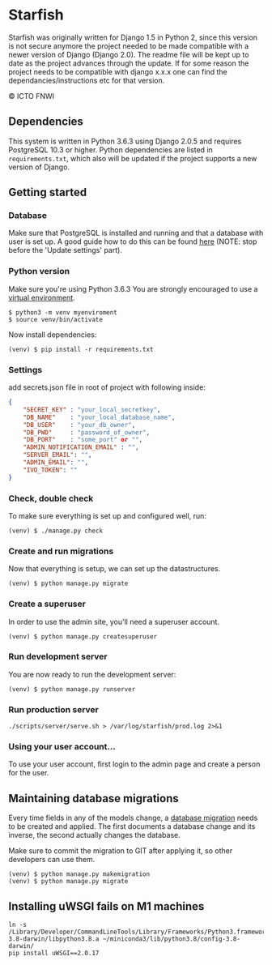 Starfish
=====
Starfish was originally written for Django 1.5 in Python 2, since this version is not secure anymore the project needed to be made compatible with a newer version of Django (Django 2.0). The readme file will be kept up to date as the project advances through the update. If for some reason the project needs to be compatible with django x.x.x one can find the dependancies/instructions etc for that version.

&copy; ICTO FNWI


## Dependencies
This system is written in Python 3.6.3 using Django 2.0.5 and requires PostgreSQL 10.3 or higher.
Python dependencies are listed in `requirements.txt`, which also will be updated if the project supports a new version of Django.

## Getting started

### Database
Make sure that PostgreSQL is installed and running and that a database with user is set up. A good guide how to do this can be found [here](https://djangogirls.gitbooks.io/django-girls-tutorial-extensions/content/optional_postgresql_installation/) (NOTE: stop before the 'Update settings' part).

### Python version
Make sure you're using Python 3.6.3 You are strongly encouraged to use a [virtual environment](https://virtualenv.pypa.io/en/stable/).


```shell
$ python3 -m venv myenviroment
$ source venv/bin/activate
```

Now install dependencies:

```shell
(venv) $ pip install -r requirements.txt
```

### Settings
add secrets.json file in root of project with following inside:

```json
{
    "SECRET_KEY" : "your_local_secretkey",
    "DB_NAME"    : "your_local_database_name",
    "DB_USER"    : "your_db_owner",
    "DB_PWD"     : "password_of_owner",
    "DB_PORT"    : "some_port" or "",
    "ADMIN_NOTIFICATION_EMAIL" : "",
    "SERVER_EMAIL": "",
    "ADMIN_EMAIL": "",
    "IVO_TOKEN": ""
}
```

### Check, double check
To make sure everything is set up and configured well, run:

```shell
(venv) $ ./manage.py check
```


### Create and run migrations
Now that everything is setup, we can set up the datastructures.
```shell
(venv) $ python manage.py migrate
```

### Create a superuser
In order to use the admin site, you'll need a superuser account.
```shell
(venv) $ python manage.py createsuperuser
```

### Run development server
You are now ready to run the development server:

```shell
(venv) $ python manage.py runserver
```

### Run production server

``` shell
./scripts/server/serve.sh > /var/log/starfish/prod.log 2>&1
```


### Using your user account...
To use your user account, first login to the admin page and create a person for
the user.

## Maintaining database migrations
Every time fields in any of the models change, a [database migration](https://docs.djangoproject.com/en/1.11/topics/migrations/)
needs to be created and applied. The first documents a database change and its
inverse, the second actually changes the database.

Make sure to commit the migration to GIT after applying it, so other developers
can use them.

```shell
(venv) $ python manage.py makemigration
(venv) $ python manage.py migrate
```

## Installing uWSGI fails on M1 machines

```shell
ln -s /Library/Developer/CommandLineTools/Library/Frameworks/Python3.framework/Versions/3.8/lib/python3.8/config-3.8-darwin/libpython3.8.a ~/miniconda3/lib/python3.8/config-3.8-darwin/
pip install uWSGI==2.0.17
```
